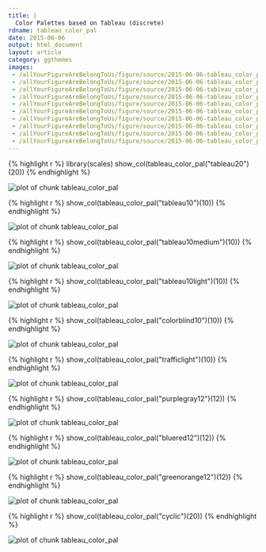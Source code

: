 ```yaml
---
title: |
  Color Palettes based on Tableau (discrete)
rdname: tableau_color_pal
date: 2015-06-06
output: html_document
layout: article
category: ggthemes
images:
 - /allYourFigureAreBelongToUs/figure/source/2015-06-06-tableau_color_pal/tableau_color_pal-1.png
 - /allYourFigureAreBelongToUs/figure/source/2015-06-06-tableau_color_pal/tableau_color_pal-10.png
 - /allYourFigureAreBelongToUs/figure/source/2015-06-06-tableau_color_pal/tableau_color_pal-2.png
 - /allYourFigureAreBelongToUs/figure/source/2015-06-06-tableau_color_pal/tableau_color_pal-3.png
 - /allYourFigureAreBelongToUs/figure/source/2015-06-06-tableau_color_pal/tableau_color_pal-4.png
 - /allYourFigureAreBelongToUs/figure/source/2015-06-06-tableau_color_pal/tableau_color_pal-5.png
 - /allYourFigureAreBelongToUs/figure/source/2015-06-06-tableau_color_pal/tableau_color_pal-6.png
 - /allYourFigureAreBelongToUs/figure/source/2015-06-06-tableau_color_pal/tableau_color_pal-7.png
 - /allYourFigureAreBelongToUs/figure/source/2015-06-06-tableau_color_pal/tableau_color_pal-8.png
 - /allYourFigureAreBelongToUs/figure/source/2015-06-06-tableau_color_pal/tableau_color_pal-9.png
---
```





{% highlight r %}
library(scales)
show_col(tableau_color_pal("tableau20")(20))
{% endhighlight %}

![plot of chunk tableau_color_pal](/allYourFigureAreBelongToUs/figure/source/2015-06-06-tableau_color_pal/tableau_color_pal-1.png) 

{% highlight r %}
show_col(tableau_color_pal("tableau10")(10))
{% endhighlight %}

![plot of chunk tableau_color_pal](/allYourFigureAreBelongToUs/figure/source/2015-06-06-tableau_color_pal/tableau_color_pal-2.png) 

{% highlight r %}
show_col(tableau_color_pal("tableau10medium")(10))
{% endhighlight %}

![plot of chunk tableau_color_pal](/allYourFigureAreBelongToUs/figure/source/2015-06-06-tableau_color_pal/tableau_color_pal-3.png) 

{% highlight r %}
show_col(tableau_color_pal("tableau10light")(10))
{% endhighlight %}

![plot of chunk tableau_color_pal](/allYourFigureAreBelongToUs/figure/source/2015-06-06-tableau_color_pal/tableau_color_pal-4.png) 

{% highlight r %}
show_col(tableau_color_pal("colorblind10")(10))
{% endhighlight %}

![plot of chunk tableau_color_pal](/allYourFigureAreBelongToUs/figure/source/2015-06-06-tableau_color_pal/tableau_color_pal-5.png) 

{% highlight r %}
show_col(tableau_color_pal("trafficlight")(10))
{% endhighlight %}

![plot of chunk tableau_color_pal](/allYourFigureAreBelongToUs/figure/source/2015-06-06-tableau_color_pal/tableau_color_pal-6.png) 

{% highlight r %}
show_col(tableau_color_pal("purplegray12")(12))
{% endhighlight %}

![plot of chunk tableau_color_pal](/allYourFigureAreBelongToUs/figure/source/2015-06-06-tableau_color_pal/tableau_color_pal-7.png) 

{% highlight r %}
show_col(tableau_color_pal("bluered12")(12))
{% endhighlight %}

![plot of chunk tableau_color_pal](/allYourFigureAreBelongToUs/figure/source/2015-06-06-tableau_color_pal/tableau_color_pal-8.png) 

{% highlight r %}
show_col(tableau_color_pal("greenorange12")(12))
{% endhighlight %}

![plot of chunk tableau_color_pal](/allYourFigureAreBelongToUs/figure/source/2015-06-06-tableau_color_pal/tableau_color_pal-9.png) 

{% highlight r %}
show_col(tableau_color_pal("cyclic")(20))
{% endhighlight %}

![plot of chunk tableau_color_pal](/allYourFigureAreBelongToUs/figure/source/2015-06-06-tableau_color_pal/tableau_color_pal-10.png) 
